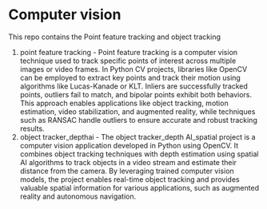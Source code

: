 # Computer vision

This repo contains the Point feature tracking and object tracking
1) point feature tracking - Point feature tracking is a computer vision technique used to track specific points of interest across multiple images or video frames. In Python CV projects, libraries like OpenCV can be employed to extract key points and track their motion using algorithms like Lucas-Kanade or KLT. Inliers are successfully tracked points, outliers fail to match, and bipolar points exhibit both behaviors. This approach enables applications like object tracking, motion estimation, video stabilization, and augmented reality, while techniques such as RANSAC handle outliers to ensure accurate and robust tracking results.
2) object tracker_depthai - The object tracker_depth AI_spatial project is a computer vision application developed in Python using OpenCV. It combines object tracking techniques with depth estimation using spatial AI algorithms to track objects in a video stream and estimate their distance from the camera. By leveraging trained computer vision models, the project enables real-time object tracking and provides valuable spatial information for various applications, such as augmented reality and autonomous navigation.
